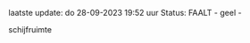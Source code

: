 laatste update: 
do 28-09-2023 19:52   uur 
Status: FAALT - geel - 
<div class="service Y">schijfruimte</div>